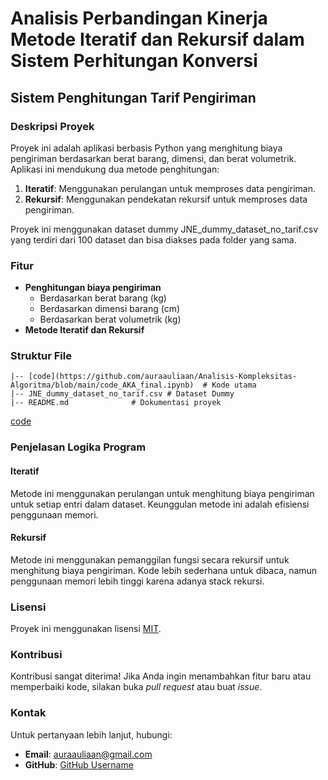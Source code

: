 # Analisis Perbandingan Kinerja Metode Iteratif dan Rekursif dalam Sistem Perhitungan Konversi

## Sistem Penghitungan Tarif Pengiriman

### Deskripsi Proyek
Proyek ini adalah aplikasi berbasis Python yang menghitung biaya pengiriman berdasarkan berat barang, dimensi, dan berat volumetrik. Aplikasi ini mendukung dua metode penghitungan:
1. **Iteratif**: Menggunakan perulangan untuk memproses data pengiriman.
2. **Rekursif**: Menggunakan pendekatan rekursif untuk memproses data pengiriman.

Proyek ini menggunakan dataset dummy JNE_dummy_dataset_no_tarif.csv yang terdiri dari 100 dataset dan bisa diakses pada folder yang sama.

### Fitur
- **Penghitungan biaya pengiriman**
  - Berdasarkan berat barang (kg)
  - Berdasarkan dimensi barang (cm)
  - Berdasarkan berat volumetrik (kg)
- **Metode Iteratif dan Rekursif**

### Struktur File
```
|-- [code](https://github.com/auraauliaan/Analisis-Kompleksitas-Algoritma/blob/main/code_AKA_final.ipynb)  # Kode utama
|-- JNE_dummy_dataset_no_tarif.csv # Dataset Dummy
|-- README.md              # Dokumentasi proyek
```
[code](https://github.com/auraauliaan/Analisis-Kompleksitas-Algoritma/blob/main/code_AKA_final.ipynb)
### Penjelasan Logika Program
#### Iteratif
Metode ini menggunakan perulangan untuk menghitung biaya pengiriman untuk setiap entri dalam dataset. Keunggulan metode ini adalah efisiensi penggunaan memori.

#### Rekursif
Metode ini menggunakan pemanggilan fungsi secara rekursif untuk menghitung biaya pengiriman. Kode lebih sederhana untuk dibaca, namun penggunaan memori lebih tinggi karena adanya stack rekursi.


### Lisensi
Proyek ini menggunakan lisensi [MIT](https://opensource.org/licenses/MIT).

### Kontribusi
Kontribusi sangat diterima! Jika Anda ingin menambahkan fitur baru atau memperbaiki kode, silakan buka *pull request* atau buat *issue*.

### Kontak
Untuk pertanyaan lebih lanjut, hubungi:
- **Email**: auraauliaan@gmail.com
- **GitHub**: [GitHub Username](https://github.com/auraauliaan)

